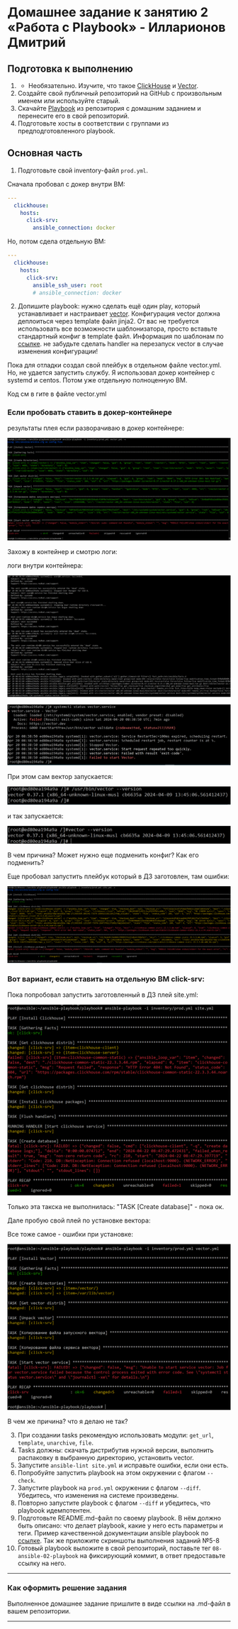 # Домашнее задание к занятию 2 «Работа с Playbook» - Илларионов Дмитрий

## Подготовка к выполнению

1. * Необязательно. Изучите, что такое [ClickHouse](https://www.youtube.com/watch?v=fjTNS2zkeBs) и [Vector](https://www.youtube.com/watch?v=CgEhyffisLY).
2. Создайте свой публичный репозиторий на GitHub с произвольным именем или используйте старый.
3. Скачайте [Playbook](./playbook/) из репозитория с домашним заданием и перенесите его в свой репозиторий.
4. Подготовьте хосты в соответствии с группами из предподготовленного playbook.

## Основная часть

1. Подготовьте свой inventory-файл `prod.yml`.

Сначала пробовал с докер внутри ВМ:

```yaml
---
  clickhouse:
    hosts:
      click-srv:
        ansible_connection: docker
```

Но, потом сдела отдельную ВМ:

```yaml
---
  clickhouse:
    hosts:
      click-srv:
        ansible_ssh_user: root 
        # ansible_connection: docker

```

2. Допишите playbook: нужно сделать ещё один play, который устанавливает и настраивает [vector](https://vector.dev). Конфигурация vector должна деплоиться через template файл jinja2. От вас не требуется использовать все возможности шаблонизатора, просто вставьте стандартный конфиг в template файл. Информация по шаблонам по [ссылке](https://www.dmosk.ru/instruktions.php?object=ansible-nginx-install). не забудьте сделать handler на перезапуск vector в случае изменения конфигурации!

Пока для отладки создал свой плейбук в отдельном файле vector.yml.
Но, не удается запустить службу. 
Я использовал докер контейнер с systemd и centos.
Потом уже отдельную полноценную ВМ.

Код см в гите в файле vector.yml

### Если пробовать ставить в докер-контейнере

результаты плея если разворачиваю в докер контейнере:

![alt text](image.png)

Захожу в контейнер и смотрю логи:

логи внутри контейнера:

![alt text](image-1.png)

![alt text](image-2.png)

При этом сам вектор запускается:

![alt text](image-3.png)

и так запускается:

![alt text](image-4.png)

В чем причина? Может нужно еще подменить конфиг? Как его подменить?

Еще пробовал запустить плейбук который в ДЗ заготовлен, там ошибки:

![alt text](image-5.png)


### Вот вариант, если ставить на отдельную ВМ click-srv:


Пока попробовал запустить заготовленный в ДЗ плей site.yml:

![alt text](image-6.png)

Только эта такска не выполнилась: "TASK [Create database]" - пока ок.

Дале пробую свой плей по установке вектора:

Все тоже самое - ошибки при установке:

![alt text](image-7.png)

В чем же причина? что я делаю не так?

3. При создании tasks рекомендую использовать модули: `get_url`, `template`, `unarchive`, `file`.
4. Tasks должны: скачать дистрибутив нужной версии, выполнить распаковку в выбранную директорию, установить vector.
5. Запустите `ansible-lint site.yml` и исправьте ошибки, если они есть.
6. Попробуйте запустить playbook на этом окружении с флагом `--check`.
7. Запустите playbook на `prod.yml` окружении с флагом `--diff`. Убедитесь, что изменения на системе произведены.
8. Повторно запустите playbook с флагом `--diff` и убедитесь, что playbook идемпотентен.
9. Подготовьте README.md-файл по своему playbook. В нём должно быть описано: что делает playbook, какие у него есть параметры и теги. Пример качественной документации ansible playbook по [ссылке](https://github.com/opensearch-project/ansible-playbook). Так же приложите скриншоты выполнения заданий №5-8
10. Готовый playbook выложите в свой репозиторий, поставьте тег `08-ansible-02-playbook` на фиксирующий коммит, в ответ предоставьте ссылку на него.

---

### Как оформить решение задания

Выполненное домашнее задание пришлите в виде ссылки на .md-файл в вашем репозитории.

---
